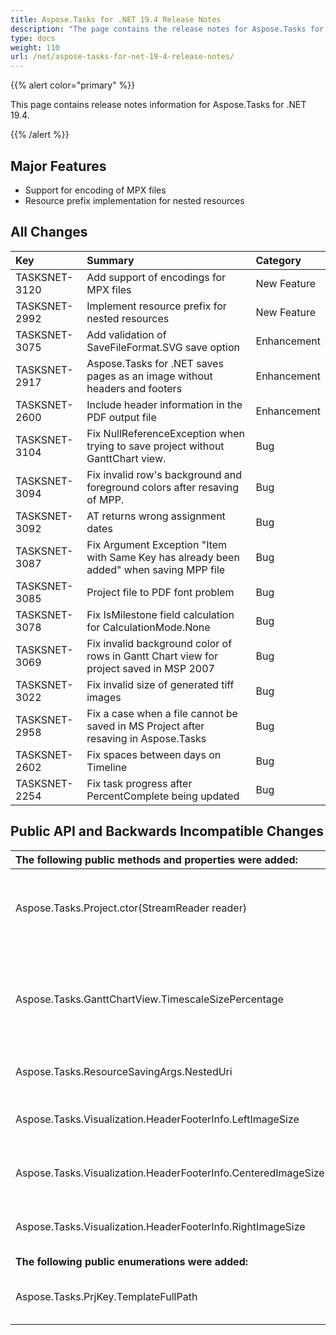 ```yaml
---
title: Aspose.Tasks for .NET 19.4 Release Notes
description: "The page contains the release notes for Aspose.Tasks for .NET 19.4."
type: docs
weight: 110
url: /net/aspose-tasks-for-net-19-4-release-notes/
---
```


{{% alert color="primary" %}} 

This page contains release notes information for Aspose.Tasks for .NET 19.4.

{{% /alert %}}

## **Major Features**
- Support for encoding of MPX files
- Resource prefix implementation for nested resources

## **All Changes**

|**Key**|**Summary**|**Category**|
| :- | :- | :- |
|TASKSNET-3120|Add support of encodings for MPX files|New Feature|
|TASKSNET-2992|Implement resource prefix for nested resources|New Feature|
|TASKSNET-3075|Add validation of SaveFileFormat.SVG save option|Enhancement|
|TASKSNET-2917|Aspose.Tasks for .NET saves pages as an image without headers and footers|Enhancement|
|TASKSNET-2600|Include header information in the PDF output file|Enhancement|
|TASKSNET-3104|Fix NullReferenceException when trying to save project without GanttChart view.|Bug|
|TASKSNET-3094|Fix invalid row's background and foreground colors after resaving of MPP.|Bug|
|TASKSNET-3092|AT returns wrong assignment dates|Bug|
|TASKSNET-3087|Fix Argument Exception "Item with Same Key has already been added" when saving MPP file|Bug|
|TASKSNET-3085|Project file to PDF font problem|Bug|
|TASKSNET-3078|Fix IsMilestone field calculation for CalculationMode.None|Bug|
|TASKSNET-3069|Fix invalid background color of rows in Gantt Chart view for project saved in MSP 2007|Bug|
|TASKSNET-3022|Fix invalid size of generated tiff images|Bug|
|TASKSNET-2958|Fix a case when a file cannot be saved in MS Project after resaving in Aspose.Tasks|Bug|
|TASKSNET-2602|Fix spaces between days on Timeline|Bug|
|TASKSNET-2254|Fix task progress after PercentComplete being updated|Bug|

## **Public API and Backwards Incompatible Changes**

|**The following public methods and properties were added:**|**Description**|
| :- | :- |
|Aspose.Tasks.Project.ctor(StreamReader reader)|Initializes a new instance of the <see cref="Project" /> class from a StreamReader instance.|
|Aspose.Tasks.GanttChartView.TimescaleSizePercentage|Gets or sets a percentage to reduce or enlarge the spacing between units on the timescale tier|
|Aspose.Tasks.ResourceSavingArgs.NestedUri|Gets or sets the nested resource URI.|
|Aspose.Tasks.Visualization.HeaderFooterInfo.LeftImageSize|Gets or sets the displayed size of the left image.|
|Aspose.Tasks.Visualization.HeaderFooterInfo.CenteredImageSize|Gets or sets the displayed size of the center image.|
|Aspose.Tasks.Visualization.HeaderFooterInfo.RightImageSize|Gets or sets the displayed size of the right image.|
|**The following public enumerations were added:**|**Description**|
|Aspose.Tasks.PrjKey.TemplateFullPath|Represents the Template (Project) full file name.|

